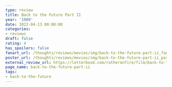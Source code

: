 ```yaml
---
type: review
title: Back to the Future Part II
year: '1989'
date: 2022-04-13 00:00:00
categories:
- reviews
draft: false
rating: 4
has_spoilers: false
fanart_url: /thoughts/reviews/movies/img/back-to-the-future-part-ii_fanart.png
poster_url: /thoughts/reviews/movies/img/back-to-the-future-part-ii_poster.png
external_review_url: https://letterboxd.com/ratheronfire/film/back-to-the-future-part-ii/
page_name: back-to-the-future-part-ii
tags:
- back-to-the-future
---
```


